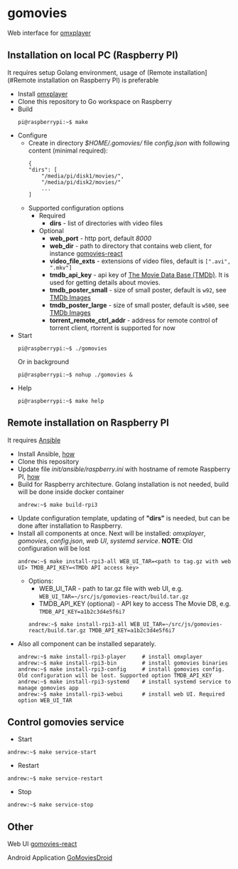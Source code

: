 # gomovies
Web interface for [omxplayer](https://github.com/popcornmix/omxplayer)

## Installation on local PC (Raspberry PI)
It requires setup Golang environment, usage of (Remote installation](#Remote installation on Raspberry PI) is preferable
* Install [omxplayer](https://github.com/popcornmix/omxplayer)
* Clone this repository to Go workspace on Raspberry
* Build
  ```
  pi@raspberrypi:~$ make
  ``` 
* Configure
  * Create in directory *$HOME/.gomovies/* file *config.json* with following content (minimal required):
    ```
    {
    "dirs": [
        "/media/pi/disk1/movies/",
        "/media/pi/disk2/movies/"
        ...
    ]
    ```
  * Supported configuration options
    * Required
      * **dirs** - list of directories with video files
    * Optional
      * **web_port** - http port, default *8000*
      * **web_dir** - path to directory that contains web client, for instance [gomovies-react](https://github.com/andrew00x/gomovies-react)
      * **video_file_exts** - extensions of video files, default is ```[".avi", ".mkv"]```
      * **tmdb_api_key** - api key of [The Movie Data Base (TMDb)](https://www.themoviedb.org/documentation/api). It is used for getting details about movies.
      * **tmdb_poster_small** - size of small poster, default is ```w92```, see [TMDb Images](https://developers.themoviedb.org/3/getting-started/images)
      * **tmdb_poster_large** - size of small poster, default is ```w500```, see [TMDb Images](https://developers.themoviedb.org/3/getting-started/images)
      * **torrent_remote_ctrl_addr** - address for remote control of torrent client, rtorrent is supported for now      
* Start 
  ```
  pi@raspberrypi:~$ ./gomovies
  ```
  Or in background
  ```
  pi@raspberrypi:~$ nohup ./gomovies &
  ```
* Help 
  ```
  pi@raspberrypi:~$ make help
  ```

## Remote installation on Raspberry PI
It requires [Ansible](https://www.ansible.com/)
* Install Ansible, [how](https://docs.ansible.com/ansible/latest/installation_guide/intro_installation.html?extIdCarryOver=true&sc_cid=701f2000001OH7YAAW)
* Clone this repository
* Update file *init/ansible/raspberry.ini* with hostname of remote Raspberry PI, [how](https://www.ansible.com/overview/how-ansible-works)
* Build for Raspberry architecture. Golang installation is not needed, build will be done inside docker container
  ```
  andrew:~$ make build-rpi3
  ```
* Update configuration template, updating of **"dirs"** is needed, but can be done after installation to Raspberry.
* Install all components at once. Next will be installed: *omxplayer*, *gomovies*, *config.json*, *web UI*, *systemd service*. **NOTE**: Old configuration will be lost
  ```
  andrew:~$ make install-rpi3-all WEB_UI_TAR=<path to tag.gz with web UI> TMDB_API_KEY=<TMDb API access key>
  ```
  * Options:
    * WEB_UI_TAR - path to tar.gz file with web UI, e.g. `WEB_UI_TAR=~/src/js/gomovies-react/build.tar.gz`
    * TMDB_API_KEY (optional) - API key to access The Movie DB, e.g. `TMDB_API_KEY=a1b2c3d4e5f6i7`
    ```
    andrew:~$ make install-rpi3-all WEB_UI_TAR=~/src/js/gomovies-react/build.tar.gz TMDB_API_KEY=a1b2c3d4e5f6i7
    ```
* Also all component can be installed separately.
  ```
  andrew:~$ make install-rpi3-player     # install omxplayer
  andrew:~$ make install-rpi3-bin        # install gomovies binaries
  andrew:~$ make install-rpi3-config     # install gomovies config. Old configuration will be lost. Supported option TMDB_API_KEY
  andrew:~$ make install-rpi3-systemd    # install systemd service to manage gomovies app
  andrew:~$ make install-rpi3-webui      # install web UI. Required option WEB_UI_TAR
  ```

## Control gomovies service
* Start
 ```
 andrew:~$ make service-start
 ```
* Restart
 ```
 andrew:~$ make service-restart
 ```
* Stop
 ```
 andrew:~$ make service-stop
 ```
 
## Other
Web UI [gomovies-react](https://github.com/andrew00x/gomovies-react)

Android Application [GoMoviesDroid](https://github.com/andrew00x/GoMoviesDroid)